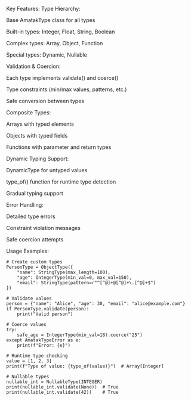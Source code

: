 Key Features:
Type Hierarchy:

Base AmatakType class for all types

Built-in types: Integer, Float, String, Boolean

Complex types: Array, Object, Function

Special types: Dynamic, Nullable

Validation & Coercion:

Each type implements validate() and coerce()

Type constraints (min/max values, patterns, etc.)

Safe conversion between types

Composite Types:

Arrays with typed elements

Objects with typed fields

Functions with parameter and return types

Dynamic Typing Support:

DynamicType for untyped values

type_of() function for runtime type detection

Gradual typing support

Error Handling:

Detailed type errors

Constraint violation messages

Safe coercion attempts

Usage Examples:


```
# Create custom types
PersonType = ObjectType({
    "name": StringType(max_length=100),
    "age": IntegerType(min_val=0, max_val=150),
    "email": StringType(pattern=r"^[^@]+@[^@]+\.[^@]+$")
})

# Validate values
person = {"name": "Alice", "age": 30, "email": "alice@example.com"}
if PersonType.validate(person):
    print("Valid person")

# Coerce values
try:
    safe_age = IntegerType(min_val=18).coerce("25")
except AmatakTypeError as e:
    print(f"Error: {e}")

# Runtime type checking
value = [1, 2, 3]
print(f"Type of value: {type_of(value)}")  # Array[Integer]

# Nullable types
nullable_int = NullableType(INTEGER)
print(nullable_int.validate(None))  # True
print(nullable_int.validate(42))    # True

```